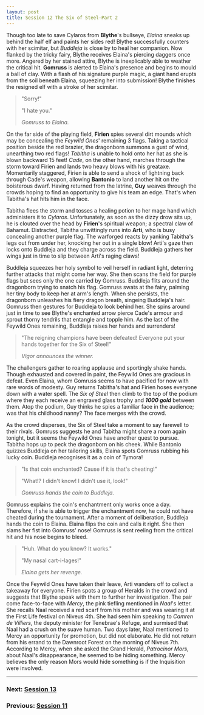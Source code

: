 ```yaml
---
layout: post
title: Session 12 The Six of Steel—Part 2
---
```


Though too late to save Cylaros from **Blythe**'s bullseye, *Elaina* sneaks up behind the half elf and paints her sides red! Blythe successfully counters with her scimitar, but *Buddleja* is close by to heal her companion. Now flanked by the tricky fairy, Blythe receives Elaina's piercing daggers once more. Angered by her stained attire, Blythe is inexplicably able to weather the critical hit. **Gomruss** is alerted to Elaina's presence and begins to mould a ball of clay. With a flash of his signature purple magic, a giant hand erupts from the soil beneath Elaina, squeezing her into submission! Blythe finishes the resigned elf with a stroke of her scimitar.

> "Sorry!"
>
> "I hate you."
>
> *Gomruss to Elaina.*

On the far side of the playing field, **Firien** spies several dirt mounds which may be concealing the *Feywild Ones*' remaining 3 flags. Taking a tactical position beside the red brazier, the dragonborn summons a gust of wind, unearthing two red flags! *Tabitha* is unable to hold onto her hat as she is blown backward 15 feet! *Cade*, on the other hand, marches through the storm toward Firien and lands two heavy blows with his greataxe. Momentarily staggered, Firien is able to send a shock of lightning back through Cade's weapon, allowing **Bantonio** to land another hit on the boisterous dwarf. Having returned from the latrine, **Guy** weaves through the crowds hoping to find an opportunity to give his team an edge. That's when Tabitha's hat hits him in the face.

Tabitha flees the storm and tosses a healing potion to her mage hand which administers it to *Cylaros*. Unfortunately, as soon as the dizzy drow sits up, he is clouted over the head by **Firien**'s spiritual weapon; a spectral claw of Bahamut. Distracted, Tabitha unwittingly runs into **Arti**, who is busy concealing another purple flag. The warforged reacts by yanking Tabitha's legs out from under her, knocking her out in a single blow! Arti's gaze then locks onto Buddleja and they charge across the field. Buddleja gathers her wings just in time to slip between Arti's raging claws!

Buddleja squeezes her holy symbol to veil herself in radiant light, deterring further attacks that might come her way. She then scans the field for purple flags but sees only the one carried by Gomruss. Buddleja flits around the dragonborn trying to snatch his flag. Gomruss swats at the fairy, palming her tiny body to keep her at arm's length. When she persists, the dragonborn unleashes his fiery dragon breath, singeing Buddleja's hair. Gomruss then gestures for Buddleja to look behind her. She spins around just in time to see Blythe's enchanted arrow pierce Cade's armour and sprout thorny tendrils that entangle and topple him. As the last of the Feywild Ones remaining, Buddleja raises her hands and surrenders!

> "The reigning champions have been defeated! Everyone put your hands together for the Six of Steel!"
>
> *Vigor announces the winner.*

The challengers gather to roaring applause and sportingly shake hands. Though exhausted and covered in paint, the Feywild Ones are gracious in defeat. Even Elaina, whom Gomruss seems to have pacified for now with rare words of modesty. Guy returns Tabitha's hat and Firien hoses everyone down with a water spell. The *Six of Steel* then climb to the top of the podium where they each receive an engraved glass trophy and ***1000 gold*** between them. Atop the podium, Guy thinks he spies a familiar face in the audience; was that his childhood nanny? The face merges with the crowd.

As the crowd disperses, the Six of Steel take a moment to say farewell to their rivals. Gomruss suggests he and Tabitha might share a room again tonight, but it seems the Feywild Ones have another quest to pursue. Tabitha hops up to peck the dragonborn on his cheek. While Bantonio quizzes Buddleja on her tailoring skills, Elaina spots Gomruss rubbing his lucky coin. Buddleja recognises it as a coin of Tymora!

> "Is that coin enchanted? Cause if it is that's cheating!"
>
> "What!? I didn't know! I didn't use it, look!"
>
> *Gomruss hands the coin to Buddleja.*

Gomruss explains the coin's enchantment only works once a day. Therefore, if she is able to trigger the enchantment now, he could not have cheated during the tournament. After a moment of deliberation, Buddleja hands the coin to Elaina. Elaina flips the coin and calls it right. She then slams her fist into Gomruss' nose! Gomruss is sent reeling from the critical hit and his nose begins to bleed.

> "Huh. What do you know? It works."
>
> "My nasal cart-i-lages!"
>
> *Elaina gets her revenge.*

Once the Feywild Ones have taken their leave, Arti wanders off to collect a takeaway for everyone. Firien spots a group of Heralds in the crowd and suggests that Blythe speak with them to further her investigation. The pair come face-to-face with *Mercy*, the pink tiefling mentioned in *Naal*'s letter. She recalls Naal received a red scarf from his mother and was wearing it at the First Life festival on Niveus 4th. She had seen him speaking to *Camren de Villiers*, the deputy minister for Tenebrae's Refuge, and surmised that Naal had a crush on the suave human. Two days later, Naal mentioned to Mercy an opportunity for promotion, but did not elaborate. He did not return from his errand to the Dawnroot Forest on the morning of Niveus 7th. According to Mercy, when she asked the Grand Herald, *Patrocinor Mors*, about Naal's disappearance, he seemed to be hiding something. Mercy believes the only reason Mors would hide something is if the Inquisition were involved.

---

### **Next: [Session 13](session-13)**
### **Previous: [Session 11](session-11)**
